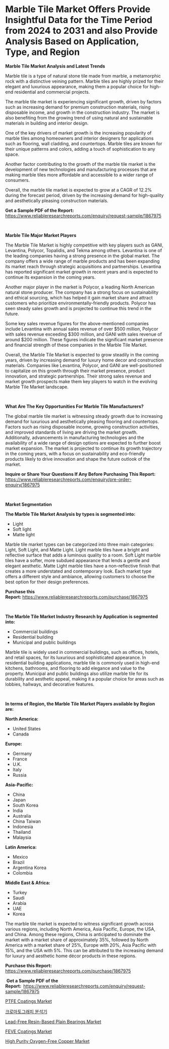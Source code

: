 <p><h1>Marble Tile Market Offers Provide Insightful Data for the Time Period from 2024 to 2031 and also Provide Analysis Based on Application, Type, and Region</h1></p><p><strong>Marble Tile Market Analysis and Latest Trends</strong></p>
<p><p>Marble tile is a type of natural stone tile made from marble, a metamorphic rock with a distinctive veining pattern. Marble tiles are highly prized for their elegant and luxurious appearance, making them a popular choice for high-end residential and commercial projects.</p><p>The marble tile market is experiencing significant growth, driven by factors such as increasing demand for premium construction materials, rising disposable income, and growth in the construction industry. The market is also benefiting from the growing trend of using natural and sustainable materials in building and interior design.</p><p>One of the key drivers of market growth is the increasing popularity of marble tiles among homeowners and interior designers for applications such as flooring, wall cladding, and countertops. Marble tiles are known for their unique patterns and colors, adding a touch of sophistication to any space.</p><p>Another factor contributing to the growth of the marble tile market is the development of new technologies and manufacturing processes that are making marble tiles more affordable and accessible to a wider range of consumers.</p><p>Overall, the marble tile market is expected to grow at a CAGR of 12.2% during the forecast period, driven by the increasing demand for high-quality and aesthetically pleasing construction materials.</p></p>
<p><strong>Get a Sample PDF of the Report:&nbsp;</strong> <a href="https://www.reliableresearchreports.com/enquiry/request-sample/1867975">https://www.reliableresearchreports.com/enquiry/request-sample/1867975</a></p>
<p>&nbsp;</p>
<p><strong>Marble Tile Major Market Players</strong></p>
<p><p>The Marble Tile Market is highly competitive with key players such as GANI, Levantina, Polycor, Topalidis, and Tekma among others. Levantina is one of the leading companies having a strong presence in the global market. The company offers a wide range of marble products and has been expanding its market reach through strategic acquisitions and partnerships. Levantina has reported significant market growth in recent years and is expected to continue its expansion in the coming years.</p><p>Another major player in the market is Polycor, a leading North American natural stone producer. The company has a strong focus on sustainability and ethical sourcing, which has helped it gain market share and attract customers who prioritize environmentally-friendly products. Polycor has seen steady sales growth and is projected to continue this trend in the future.</p><p>Some key sales revenue figures for the above-mentioned companies include Levantina with annual sales revenue of over $500 million, Polycor with sales revenue exceeding $300 million, and GANI with sales revenue of around $200 million. These figures indicate the significant market presence and financial strength of these companies in the Marble Tile Market.</p><p>Overall, the Marble Tile Market is expected to grow steadily in the coming years, driven by increasing demand for luxury home decor and construction materials. Companies like Levantina, Polycor, and GANI are well-positioned to capitalize on this growth through their market presence, product innovation, and strategic partnerships. Their strong sales revenue and market growth prospects make them key players to watch in the evolving Marble Tile Market landscape.</p></p>
<p>&nbsp;</p>
<p><strong>What Are The Key Opportunities For Marble Tile Manufacturers?</strong></p>
<p><p>The global marble tile market is witnessing steady growth due to increasing demand for luxurious and aesthetically pleasing flooring and countertops. Factors such as rising disposable income, growing construction activities, and improved standards of living are driving the market growth. Additionally, advancements in manufacturing technologies and the availability of a wide range of design options are expected to further boost market expansion. The market is projected to continue its growth trajectory in the coming years, with a focus on sustainability and eco-friendly products likely to drive innovation and shape the future outlook of the market.</p></p>
<p><strong>Inquire or Share Your Questions If Any Before Purchasing This Report:</strong> <a href="https://www.reliableresearchreports.com/enquiry/pre-order-enquiry/1867975">https://www.reliableresearchreports.com/enquiry/pre-order-enquiry/1867975</a></p>
<p>&nbsp;</p>
<p><strong>Market Segmentation</strong></p>
<p><strong>The Marble Tile Market Analysis by types is segmented into:</strong></p>
<p><ul><li>Light</li><li>Soft light</li><li>Matte light</li></ul></p>
<p><p>Marble tile market types can be categorized into three main categories: Light, Soft Light, and Matte Light. Light marble tiles have a bright and reflective surface that adds a luminous quality to a room. Soft Light marble tiles have a softer, more subdued appearance that lends a gentle and elegant aesthetic. Matte Light marble tiles have a non-reflective finish that creates a more understated and contemporary look. Each market type offers a different style and ambiance, allowing customers to choose the best option for their design preferences.</p></p>
<p><strong>Purchase this Report:&nbsp;</strong><a href="https://www.reliableresearchreports.com/purchase/1867975">https://www.reliableresearchreports.com/purchase/1867975</a></p>
<p>&nbsp;</p>
<p><strong>The Marble Tile Market Industry Research by Application is segmented into:</strong></p>
<p><ul><li>Commercial buildings</li><li>Residential building</li><li>Municipal and public buildings</li></ul></p>
<p><p>Marble tile is widely used in commercial buildings, such as offices, hotels, and retail spaces, for its luxurious and sophisticated appearance. In residential building applications, marble tile is commonly used in high-end kitchens, bathrooms, and flooring to add elegance and value to the property. Municipal and public buildings also utilize marble tile for its durability and aesthetic appeal, making it a popular choice for areas such as lobbies, hallways, and decorative features.</p></p>
<p>&nbsp;</p>
<p><strong>In terms of Region, the Marble Tile Market Players available by Region are:</strong></p>
<p>
    <p> <strong> North America: </strong>
        <ul>
            <li>United States</li>
            <li>Canada</li>
        </ul>
        </p> 
    <p> <strong> Europe: </strong>
        <ul>
            <li>Germany</li>
            <li>France</li>
            <li>U.K.</li>
            <li>Italy</li>
            <li>Russia</li>
        </ul>
        </p> 
    <p> <strong> Asia-Pacific: </strong>
        <ul>
            <li>China</li>
            <li>Japan</li>
            <li>South Korea</li>
            <li>India</li>
            <li>Australia</li>
            <li>China Taiwan</li>
            <li>Indonesia</li>
            <li>Thailand</li>
            <li>Malaysia</li>
        </ul>
        </p> 
    <p> <strong> Latin America: </strong>
        <ul>
            <li>Mexico</li>
            <li>Brazil</li>
            <li>Argentina Korea</li>
            <li>Colombia</li>
        </ul>
        </p> 
    <p> <strong> Middle East & Africa: </strong>
        <ul>
            <li>Turkey</li>
            <li>Saudi</li>
            <li>Arabia</li>
            <li>UAE</li>
            <li>Korea</li>
        </ul>
    </p>
    </p>
<p><p>The marble tile market is expected to witness significant growth across various regions, including North America, Asia Pacific, Europe, the USA, and China. Among these regions, China is anticipated to dominate the market with a market share of approximately 35%, followed by North America with a market share of 25%, Europe with 20%, Asia Pacific with 15%, and the USA with 5%. This can be attributed to the increasing demand for luxury and aesthetic home décor products in these regions.</p></p>
<p><strong>Purchase this Report: </strong><a href="https://www.reliableresearchreports.com/purchase/1867975">https://www.reliableresearchreports.com/purchase/1867975</a></p>
<p>&nbsp;<strong>Get a Sample PDF of the Report:&nbsp;&nbsp;</strong><a href="https://www.reliableresearchreports.com/enquiry/request-sample/1867975">https://www.reliableresearchreports.com/enquiry/request-sample/1867975</a></p>
<p><strong></strong></p>
<p><p><a href="https://github.com/fiixsa/Market-Research-Report-List-1/blob/main/ptfe-coatings-market.md">PTFE Coatings Market</a></p><p><a href="https://github.com/bvubpqd5241630/Market-Research-Report-List-1/blob/main/7965310192290.md">크로마토그래피 분석기</a></p><p><a href="https://issuu.com/reportprime-2/docs/lead-free-resin-based-plain-bearings-market-size-2">Lead-Free Resin-Based Plain Bearings Market</a></p><p><a href="https://github.com/Airanohannonzb68e5pb53oc1/Market-Research-Report-List-1/blob/main/feve-coatings-market.md">FEVE Coatings Market</a></p><p><a href="https://issuu.com/reportprime-2/docs/high-purity-oxygen-free-copper-market-size-2030.pp">High Purity Oxygen-Free Copper Market</a></p></p>